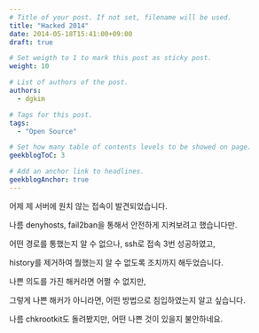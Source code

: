```yaml
---
# Title of your post. If not set, filename will be used.
title: "Hacked 2014"
date: 2014-05-18T15:41:00+09:00
draft: true

# Set weigth to 1 to mark this post as sticky post.
weight: 10

# List of authors of the post.
authors:
  - dgkim

# Tags for this post.
tags:
  - "Open Source"

# Set how many table of contents levels to be showed on page.
geekblogToC: 3

# Add an anchor link to headlines.
geekblogAnchor: true
---
```


어제 제 서버에 원치 않는 접속이 발견되었습니다.

나름 denyhosts, fail2ban을 통해서 안전하게 지켜보려고 했습니다만.

어떤 경로를 통했는지 알 수 없으나, ssh로 접속 3번 성공하였고,

history를 제거하여 뭘했는지 알 수 없도록 조치까지 해두었습니다.

나쁜 의도를 가진 해커라면 어쩔 수 없지만,

그렇게 나쁜 해커가 아니라면, 어떤 방법으로 침입하였는지 알고 싶습니다.

나름 chkrootkit도 돌려봤지만, 어떤 나쁜 것이 있을지 불안하네요.
